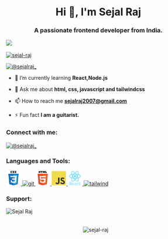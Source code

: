 <h1 align="center">Hi 👋, I'm Sejal Raj</h1>
<h3 align="center">A passionate frontend developer from India.</h3>
<img src="https://static.vecteezy.com/system/resources/previews/012/744/791/original/cute-girl-working-on-computer-cartoon-icon-illustration-people-and-technology-icon-concept-isolated-premium-flat-cartoon-style-vector.jpg">

<p align="left"> <a href="https://github.com/ryo-ma/github-profile-trophy"><img src="https://github-profile-trophy.vercel.app/?username=sejal-raj" alt="sejal-raj" /></a> </p>

<p align="left"> <a href="https://twitter.com/@sejalraj_" target="blank"><img src="https://img.shields.io/twitter/follow/@sejalraj_?logo=twitter&style=for-the-badge" alt="@sejalraj_" /></a> </p>

- 🌱 I’m currently learning **React,Node.js**

- 💬 Ask me about **html, css, javascript and tailwindcss**

- 📫 How to reach me **sejalraj2007@gmail.com**

- ⚡ Fun fact **I am a guitarist.**

<h3 align="left">Connect with me:</h3>
<p align="left">
<a href="https://twitter.com/@sejalraj_" target="blank"><img align="center" src="https://raw.githubusercontent.com/rahuldkjain/github-profile-readme-generator/master/src/images/icons/Social/twitter.svg" alt="@sejalraj_" height="30" width="40" /></a>
</p>

<h3 align="left">Languages and Tools:</h3>
<p align="left"> <a href="https://www.w3schools.com/css/" target="_blank" rel="noreferrer"> <img src="https://raw.githubusercontent.com/devicons/devicon/master/icons/css3/css3-original-wordmark.svg" alt="css3" width="40" height="40"/> </a> <a href="https://git-scm.com/" target="_blank" rel="noreferrer"> <img src="https://www.vectorlogo.zone/logos/git-scm/git-scm-icon.svg" alt="git" width="40" height="40"/> </a> <a href="https://www.w3.org/html/" target="_blank" rel="noreferrer"> <img src="https://raw.githubusercontent.com/devicons/devicon/master/icons/html5/html5-original-wordmark.svg" alt="html5" width="40" height="40"/> </a> <a href="https://developer.mozilla.org/en-US/docs/Web/JavaScript" target="_blank" rel="noreferrer"> <img src="https://raw.githubusercontent.com/devicons/devicon/master/icons/javascript/javascript-original.svg" alt="javascript" width="40" height="40"/> </a> <a href="https://reactjs.org/" target="_blank" rel="noreferrer"> <img src="https://raw.githubusercontent.com/devicons/devicon/master/icons/react/react-original-wordmark.svg" alt="react" width="40" height="40"/> </a> <a href="https://tailwindcss.com/" target="_blank" rel="noreferrer"> <img src="https://www.vectorlogo.zone/logos/tailwindcss/tailwindcss-icon.svg" alt="tailwind" width="40" height="40"/> </a> </p>

<h3 align="left">Support:</h3>
<p><a href="https://www.buymeacoffee.com/Sejal Raj"> <img align="left" src="https://cdn.buymeacoffee.com/buttons/v2/default-yellow.png" height="50" width="210" alt="Sejal Raj" /></a></p><br><br>

<p><img align="center" src="https://github-readme-stats.vercel.app/api/top-langs?username=sejal-raj&show_icons=true&locale=en&layout=compact" alt="sejal-raj" /></p>
